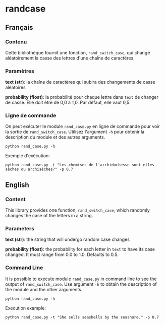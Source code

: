 # randcase

## Français

### Contenu

Cette bibliothèque fournit une fonction, `rand_switch_case`, qui change
aléatoirement la casse des lettres d'une chaîne de caractères.

### Paramètres

**text (str)**: la chaîne de caractères qui subira des changements de casse
aléatoires

**probability (float)**: la probabilité pour chaque lettre dans `text` de
changer de casse. Elle doit être de 0,0 à 1,0. Par défaut, elle vaut 0,5.

### Ligne de commande

On peut exécuter le module `rand_case.py` en ligne de commande pour voir la
sortie de `rand_switch_case`. Utilisez l'argument `-h` pour obtenir la
description du module et des autres arguments.

```
python rand_case.py -h
```

Exemple d'exécution:

```
python rand_case.py -t "Les chemises de l'archiduchesse sont-elles sèches ou archisèches?" -p 0.7
```

## English

### Content

This library provides one function, `rand_switch_case`, which randomly changes
the case of the letters in a string.

### Parameters

**text (str)**: the string that will undergo random case changes

**probability (float)**: the probability for each letter in `text` to have its
case changed. It must range from 0.0 to 1.0. Defaults to 0.5.

### Command Line

It is possible to execute module `rand_case.py` in command line to see the
output of `rand_switch_case`. Use argument `-h` to obtain the description of
the module and the other arguments.

```
python rand_case.py -h
```

Execution example:

```
python rand_case.py -t "She sells seashells by the seashore." -p 0.7
```
